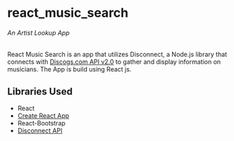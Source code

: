 # react_music_search
###### An Artist Lookup App
React Music Search is an app that utilizes Disconnect, a Node.js library that connects with [Discogs.com API v2.0](https://www.discogs.com/developers/) to gather and display information on musicians. The App is build using React js.

## Libraries Used
- React
- [Create React App](https://github.com/facebookincubator/create-react-app)
- React-Bootstrap
- [Disconnect API](https://github.com/bartve/disconnect)
